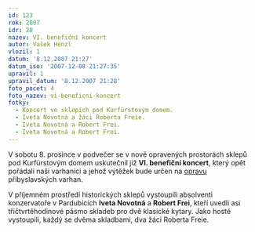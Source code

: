 ```yaml
---
id: 123
rok: 2007
idr: 28
nazev: VI. benefiční koncert
autor: Vašek Henzl
vlozil: 1
datum: '8.12.2007 21:27'
datum_iso: '2007-12-08 21:27:35'
upravil: 1
upravil_datum: '8.12.2007 21:28'
foto_pocet: 4
foto_nazev: vi-beneficni-koncert
fotky:
  - Koncert ve sklepích pod Kurfürstovým domem.
  - Iveta Novotná a žáci Roberta Freie.
  - Iveta Novotná a Robert Frei.
  - Iveta Novotná a Robert Frei.
---
```

<!-- Generated by XStandard version 2.0.0.0 on 2007-12-08T21:28:37 -->

<p>V sobotu 8. prosince v podvečer se v nově opravených prostorách sklepů pod Kurfürstovým domem uskutečnil již <strong>VI. benefiční koncert</strong>, který opět pořádali naši varhaníci a jehož výtěžek bude určen na <a href="/?page=11">opravu</a> přibyslavských varhan.</p>
<p>V příjemném prostředí historických sklepů vystoupili absolventi konzervatoře v Pardubicích <strong>Iveta Novotná</strong> a <strong>Robert Frei</strong>, kteří uvedli asi třičtvrtěhodinové pásmo skladeb pro dvě klasické kytary. Jako hosté vystoupili, každý se dvěma skladbami, dva žáci Roberta Freie.</p>

